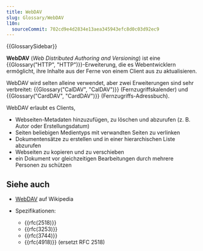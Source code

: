 ```yaml
---
title: WebDAV
slug: Glossary/WebDAV
l10n:
  sourceCommit: 702cd9e4d2834e13aea345943efc8d0c03d92ec9
---
```


{{GlossarySidebar}}

**WebDAV** (_Web Distributed Authoring and Versioning_) ist eine {{Glossary("HTTP", "HTTP")}}-Erweiterung, die es Webentwicklern ermöglicht, ihre Inhalte aus der Ferne von einem Client aus zu aktualisieren.

WebDAV wird selten alleine verwendet, aber zwei Erweiterungen sind sehr verbreitet: {{Glossary("CalDAV", "CalDAV")}} (Fernzugriffskalender) und {{Glossary("CardDAV", "CardDAV")}} (Fernzugriffs-Adressbuch).

WebDAV erlaubt es Clients,

- Webseiten-Metadaten hinzuzufügen, zu löschen und abzurufen (z. B. Autor oder Erstellungsdatum)
- Seiten beliebigen Medientyps mit verwandten Seiten zu verlinken
- Dokumentensätze zu erstellen und in einer hierarchischen Liste abzurufen
- Webseiten zu kopieren und zu verschieben
- ein Dokument vor gleichzeitigen Bearbeitungen durch mehrere Personen zu schützen

## Siehe auch

- [WebDAV](https://en.wikipedia.org/wiki/WebDAV) auf Wikipedia
- Spezifikationen:

  - {{rfc(2518)}}
  - {{rfc(3253)}}
  - {{rfc(3744)}}
  - {{rfc(4918)}} (ersetzt RFC 2518)
